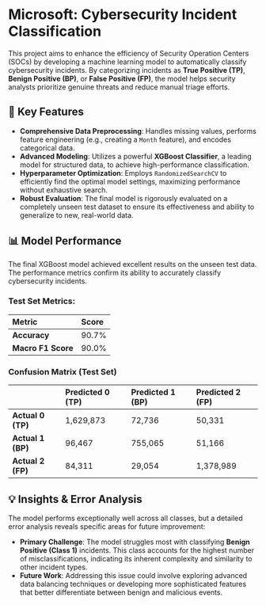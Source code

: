 # Microsoft: Cybersecurity Incident Classification

This project aims to enhance the efficiency of Security Operation Centers (SOCs) by developing a machine learning model to automatically classify cybersecurity incidents. By categorizing incidents as **True Positive (TP)**, **Benign Positive (BP)**, or **False Positive (FP)**, the model helps security analysts prioritize genuine threats and reduce manual triage efforts.

## 🚀 Key Features

  * **Comprehensive Data Preprocessing**: Handles missing values, performs feature engineering (e.g., creating a `Month` feature), and encodes categorical data.
  * **Advanced Modeling**: Utilizes a powerful **XGBoost Classifier**, a leading model for structured data, to achieve high-performance classification.
  * **Hyperparameter Optimization**: Employs `RandomizedSearchCV` to efficiently find the optimal model settings, maximizing performance without exhaustive search.
  * **Robust Evaluation**: The final model is rigorously evaluated on a completely unseen test dataset to ensure its effectiveness and ability to generalize to new, real-world data.

## 📊 Model Performance

The final XGBoost model achieved excellent results on the unseen test data. The performance metrics confirm its ability to accurately classify cybersecurity incidents.

### Test Set Metrics:

| Metric | Score |
| :--- | :--- |
| **Accuracy** | 90.7% |
| **Macro F1 Score** | 90.0% |

### Confusion Matrix (Test Set)

| | **Predicted 0 (TP)** | **Predicted 1 (BP)** | **Predicted 2 (FP)** |
| :--- | :--- | :--- | :--- |
| **Actual 0 (TP)** | 1,629,873 | 72,736 | 50,331 |
| **Actual 1 (BP)** | 96,467 | 755,065 | 51,166 |
| **Actual 2 (FP)** | 84,311 | 29,054 | 1,378,989 |

## 💡 Insights & Error Analysis

The model performs exceptionally well across all classes, but a detailed error analysis reveals specific areas for future improvement:

  * **Primary Challenge**: The model struggles most with classifying **Benign Positive (Class 1)** incidents. This class accounts for the highest number of misclassifications, indicating its inherent complexity and similarity to other incident types.
  * **Future Work**: Addressing this issue could involve exploring advanced data balancing techniques or developing more sophisticated features that better differentiate between benign and malicious events.
